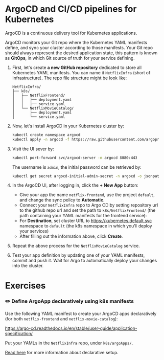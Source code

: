# ArgoCD and CI/CD pipelines for Kubernetes 

ArgoCD is a continuous delivery tool for Kubernetes applications. 

ArgoCD monitors your Git repo where the Kubernetes YAML manifests define, and sync your cluster according to those manifests.
Your Git repo should always represent the desired application state, this pattern is known as **GitOps**, in which Git source of truth for your service defining. 

1. First, let's create **a new GitHub repository** dedicated to store all Kubernetes YAML manifests. You can name it `NetflixInfra` (short of Infrastructure).
   The repo file structure might be look like:

   ```text
   NetflixInfra/
   ├── k8s/
   │   ├── NetflixFrontend/
   │   │   ├── deployment.yaml
   │   │   ├── service.yaml
   │   └── NetflixMovieCatalog/
   │       ├── deployment.yaml
   │       └── service.yaml
   ```

2. Now, let's install ArgoCD in your Kubernetes cluster by: 

   ```bash
   kubectl create namespace argocd
   kubectl apply -n argocd -f https://raw.githubusercontent.com/argoproj/argo-cd/stable/manifests/install.yaml
   ```

3. Visit the UI sever by:

   ```bash
   kubectl port-forward svc/argocd-server -n argocd 8080:443
   ```

   The username is `admin`, the initial password can be retrieved by:

   ```bash 
   kubectl get secret argocd-initial-admin-secret -n argocd -o jsonpath="{.data.password}" | base64 --decode
   ```

4. In the ArgoCD UI, after logging in, click the **+ New App** button:

   - Give your app the name `netflix-frontend`, use the project `default`, and change the sync policy to **Automatic**.
   - Connect your `NetflixInfra` repo to Argo CD by setting repository url to the github repo url and set the path to `k8s/NetflixFrontend/` (the path containing your YAML manifests for the frontend service):
   - For **Destination**, set cluster URL to https://kubernetes.default.svc namespace to `default` (the k8s namespace in which you'll deploy your services)
   - After filling out the information above, click **Create**.
5. Repeat the above process for the `NetflixMovieCatalog` service.
6. Test your app definition by updating one of your YAML manifests, commit and push it. 
   Wait for Argo to automatically deploy your changes into the cluster.


# Exercises

### :pencil2: Define ArgoApp declaratively using k8s manifests

Use the following YAML manifest to create your ArgoCD apps declaratively (for both `netflix-frontend` and `netflix-movie-catalog`):

https://argo-cd.readthedocs.io/en/stable/user-guide/application-specification/

Put your YAMLs in the `NetflixInfra` repo, under `k8s/argoApps/`. 

[Read here](https://argo-cd.readthedocs.io/en/stable/operator-manual/declarative-setup/) for more information about declarative setup.
